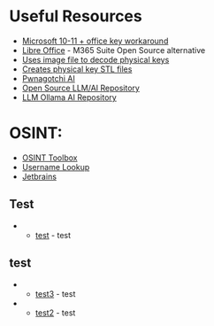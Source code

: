 # Useful Resources

* [Microsoft 10-11 + office key workaround](https://massgrave.dev/)
* [Libre Office](https://www.libreoffice.org/) - M365 Suite Open Source alternative
* [Uses image file to decode physical keys](https://cq.cx/key.html)
* [Creates physical key STL files](https://keygen.co/)
* [Pwnagotchi AI](https://pwnagotchi.ai/)
* [Open Source LLM/AI Repository](https://huggingface.co/models)
* [LLM Ollama AI Repository](https://ollama.com/)

# OSINT:

* [OSINT Toolbox](https://github.com/The-Osint-Toolbox/Image-Research-OSINT)
* [Username Lookup](https://www.user-searcher.com/)
* [Jetbrains](https://www.jetbrains.com/)

## Test
- * [test](testing.com) - test
## test
- * [test3](lik.com) - test
- * [test2](testing.com) - test